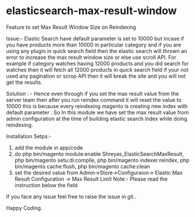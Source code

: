 # elasticsearch-max-result-window
Feature to set Max Result Window Size on Reindexing

Issue:- Elastic Search have default parameter is set to 10000 but incase if you have products more than 10000 in particular category and if you are using any plugin in quick search field then the elastic search will thrown an error to increase the max result window size or else use scroll API. For example if category watches having 12000 products and you did search for watches then it will fetch all 12000 products in quick search field if your not used any pagination or scrop API then it will break the site and you will not get the results.

Solution : - Hence even through if you set the max result value from the server team then after you run reindex command it will reset the value to 10000 this is because every reindexing magento is creating new index with default parameter . So In this module we have set the max result value from admin configuration at the time of building elastic search index while doing reindexing.

Installation Setps:- 
1) add the module in app/code
2) do php bin/magento module:enable Shreyas_ElasticSearchMaxResult, php bin/magento setu:di:compile, php bin/magento indexer:reindex, php bin/magento cache:flush, php bin/magento cache:clean
3) set the desired value from Admin->Store->Configuraion-> Elastic Max Result Configuration -> Max Result Limit 
Note:- Please read the instruction below the field

If you face any issue feel free to raise the issue in git..

Happy Coding.

